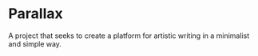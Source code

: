 # Parallax
A project that seeks to create a platform for artistic writing in a minimalist and simple way.
